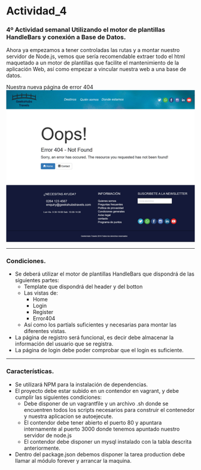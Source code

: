 # Actividad_4
### 4º Actividad semanal Utilizando el motor de plantillas HandleBars y conexión a Base de Datos.

Ahora ya empezamos a tener controladas las rutas y a montar nuestro servidor de Node.js, vemos que sería recomendable extraer todo el html maquetado a un motor de plantillas que facilite el mantenimiento de la aplicación Web, así como empezar a vincular nuestra web a una base de datos.

Nuestra nueva página de error 404
![alt_text](https://github.com/GeeksHubsAcademy/Actividad_4/blob/master/error404.jpg)

---

### Condiciones.
* Se deberá utilizar el motor de plantillas HandleBars que dispondrá de las siguientes partes:
  * Template que dispondrá del header y del botton
  * Las vistas de:
    * Home
    * Login
    * Register
    * Error404
  * Así como los partials suficientes y necesarias para montar las diferentes vistas.
* La página de registro será funcional, es decir debe almacenar la información del usuario que se registra.
* La página de login debe poder comprobar que el login es suficiente.

---

### Características.

* Se utilizará NPM para la instalación de dependencias.
* El proyecto debe estar subido en un contendor en vagrant, y debe cumplir las siguientes condiciones:
  * Debe disponer de un vagrantfile y un archivo .sh donde se encuentren todos los scripts necesarios para construir el contenedor y nuestra aplicacion se autoejecute.
  * El contendor debe tener abierto el puerto 80 y apuntara internamente al puerto 3000 donde tenemos apuntado nuestro servidor de node.js
  * El contendor debe disponer un mysql instalado con la tabla descrita anteriormente.
* Dentro del package.json debemos disponer la tarea production debe llamar al módulo forever y arrancar la maquina.
